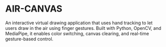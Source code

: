 # AIR-CANVAS
An interactive virtual drawing application that uses hand tracking to let users draw in the air using finger gestures. Built with Python, OpenCV, and MediaPipe, it enables color switching, canvas clearing, and real-time gesture-based control.
